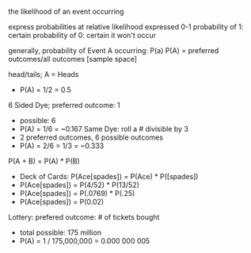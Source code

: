 the likelihood of an event occurring

express probabilities at relative likelihood
expressed 0-1
probability of 1: certain
probability of 0: certain it won't occur

generally, probability of Event A occurring: P(a)
P(A) = preferred outcomes/all outcomes [sample space]

head/tails; A = Heads
- P(A) = 1/2 = 0.5

6 Sided Dye; preferred outcome: 1
- possible: 6
- P(A) = 1/6 = ~0.167
Same Dye: roll a # divisible by 3
- 2 preferred outcomes, 6 possible outcomes
- P(A) = 2/6 = 1/3 = ~0.333

P(A + B) = P(A) * P(B)
- Deck of Cards: P(Ace[spades]) = P(Ace) * P([spades])
- P(Ace[spades]) = P(4/52) * P(13/52)
- P(Ace[spades]) = P(.0769) * P(.25)
- P(Ace[spades]) = P(0.02)

Lottery: prefered outcome: # of tickets bought
- total possible: 175 million
- P(A) = 1 / 175,000,000 = 0.000 000 005